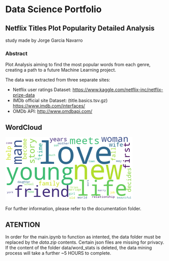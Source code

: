 # Data Science Portfolio
## Netflix Titles Plot Popularity Detailed Analysis
study made by Jorge Garcia Navarro

### Abstract
Plot Analysis aiming to find the most popular words from each genre, creating a path to a future Machine Learning project.

The data was extracted from three separate sites:
- Netflix user ratings Dataset: https://www.kaggle.com/netflix-inc/netflix-prize-data
- IMDb official site Dataset: (title.basics.tsv.gz) https://www.imdb.com/interfaces/
- OMDb API: http://www.omdbapi.com/

## WordCloud
![Romance Cloud](reports/Romance_cloud.png)

For further information, please refer to the documentation folder.

## ATENTION
In order for the main.ipynb to function as intented, the data folder must be replaced by the *data.zip* contents.
Certain json files are missing for privacy.
If the content of the folder data/word_stats is deleted, the data mining process will take a further ~5 HOURS to complete.